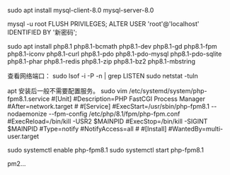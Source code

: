 
sudo apt install mysql-client-8.0 mysql-server-8.0

mysql -u root
FLUSH PRIVILEGES;
ALTER USER 'root'@'localhost' IDENTIFIED BY '新密码';

sudo apt install php8.1 php8.1-bcmath php8.1-dev php8.1-gd php8.1-fpm php8.1-iconv php8.1-curl php8.1-pdo php8.1-pdo-mysql php8.1-pdo-sqlite php8.1-phar php8.1-redis php8.1-zip php8.1-bz2 php8.1-mbstring





查看网络端口：
sudo lsof -i -P -n | grep LISTEN
sudo netstat -tuln



apt 安装后一般不需要配置服务。
sudo vim /etc/systemd/system/php-fpm8.1.service
    #[Unit]
    #Description=PHP FastCGI Process Manager
    #After=network.target
    #
    #[Service]
    #ExecStart=/usr/sbin/php-fpm8.1 --nodaemonize --fpm-config /etc/php/8.1/fpm/php-fpm.conf
    #ExecReload=/bin/kill -USR2 $MAINPID
    #ExecStop=/bin/kill -SIGINT $MAINPID
    #Type=notify
    #NotifyAccess=all
    #
    #[Install]
    #WantedBy=multi-user.target

sudo systemctl enable php-fpm8.1
sudo systemctl start php-fpm8.1


pm2...